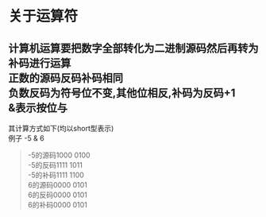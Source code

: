 关于运算符<br>
=============
计算机运算要把数字全部转化为二进制源码然后再转为补码进行运算<br>
正数的源码反码补码相同<br>
负数反码为符号位不变,其他位相反,补码为反码+1<br>
&表示按位与<br>
-------------
其计算方式如下(均以short型表示)<br>
例子 -5 & 6
>-5的源码1000 0100<br>
>-5的反码1111 1011<br>
>-5的补码1111 1100<br>
>6的源码0000 0101<br>
>6的反码0000 0101<br>
>6的补码0000 0101<br>
